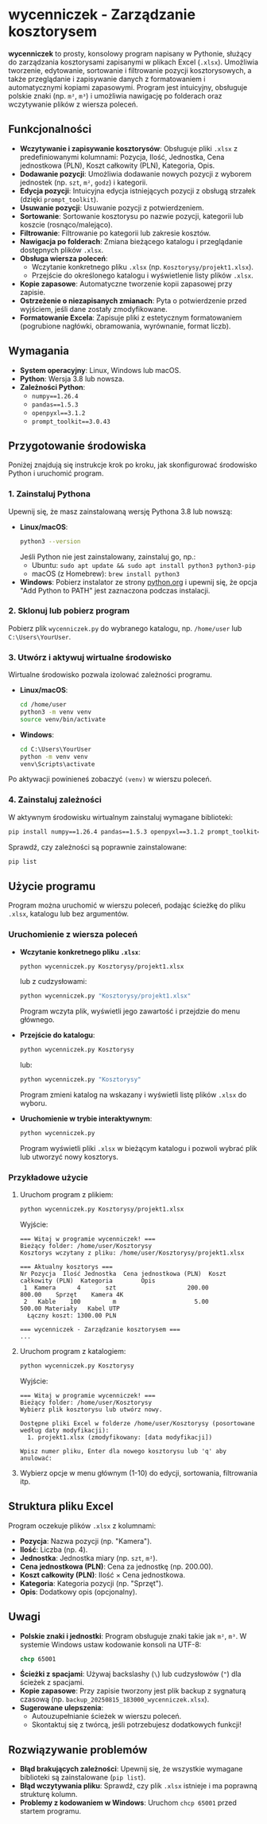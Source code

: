 # wycenniczek - Zarządzanie kosztorysem

**wycenniczek** to prosty, konsolowy program napisany w Pythonie, służący do zarządzania kosztorysami zapisanymi w plikach Excel (`.xlsx`). Umożliwia tworzenie, edytowanie, sortowanie i filtrowanie pozycji kosztorysowych, a także przeglądanie i zapisywanie danych z formatowaniem i automatycznymi kopiami zapasowymi. Program jest intuicyjny, obsługuje polskie znaki (np. `m²`, `m³`) i umożliwia nawigację po folderach oraz wczytywanie plików z wiersza poleceń.

## Funkcjonalności

- **Wczytywanie i zapisywanie kosztorysów**: Obsługuje pliki `.xlsx` z predefiniowanymi kolumnami: Pozycja, Ilość, Jednostka, Cena jednostkowa (PLN), Koszt całkowity (PLN), Kategoria, Opis.
- **Dodawanie pozycji**: Umożliwia dodawanie nowych pozycji z wyborem jednostek (np. `szt`, `m²`, `godz`) i kategorii.
- **Edycja pozycji**: Intuicyjna edycja istniejących pozycji z obsługą strzałek (dzięki `prompt_toolkit`).
- **Usuwanie pozycji**: Usuwanie pozycji z potwierdzeniem.
- **Sortowanie**: Sortowanie kosztorysu po nazwie pozycji, kategorii lub koszcie (rosnąco/malejąco).
- **Filtrowanie**: Filtrowanie po kategorii lub zakresie kosztów.
- **Nawigacja po folderach**: Zmiana bieżącego katalogu i przeglądanie dostępnych plików `.xlsx`.
- **Obsługa wiersza poleceń**:
  - Wczytanie konkretnego pliku `.xlsx` (np. `Kosztorysy/projekt1.xlsx`).
  - Przejście do określonego katalogu i wyświetlenie listy plików `.xlsx`.
- **Kopie zapasowe**: Automatyczne tworzenie kopii zapasowej przy zapisie.
- **Ostrzeżenie o niezapisanych zmianach**: Pyta o potwierdzenie przed wyjściem, jeśli dane zostały zmodyfikowane.
- **Formatowanie Excela**: Zapisuje pliki z estetycznym formatowaniem (pogrubione nagłówki, obramowania, wyrównanie, format liczb).

## Wymagania

- **System operacyjny**: Linux, Windows lub macOS.
- **Python**: Wersja 3.8 lub nowsza.
- **Zależności Python**:
  - `numpy==1.26.4`
  - `pandas==1.5.3`
  - `openpyxl==3.1.2`
  - `prompt_toolkit==3.0.43`

## Przygotowanie środowiska

Poniżej znajdują się instrukcje krok po kroku, jak skonfigurować środowisko Python i uruchomić program.

### 1. Zainstaluj Pythona
Upewnij się, że masz zainstalowaną wersję Pythona 3.8 lub nowszą:
- **Linux/macOS**:
  ```bash
  python3 --version
  ```
  Jeśli Python nie jest zainstalowany, zainstaluj go, np.:
  - Ubuntu: `sudo apt update && sudo apt install python3 python3-pip`
  - macOS (z Homebrew): `brew install python3`
- **Windows**: Pobierz instalator ze strony [python.org](https://www.python.org/downloads/) i upewnij się, że opcja "Add Python to PATH" jest zaznaczona podczas instalacji.

### 2. Sklonuj lub pobierz program
Pobierz plik `wycenniczek.py` do wybranego katalogu, np. `/home/user` lub `C:\Users\YourUser`.

### 3. Utwórz i aktywuj wirtualne środowisko
Wirtualne środowisko pozwala izolować zależności programu.

- **Linux/macOS**:
  ```bash
  cd /home/user
  python3 -m venv venv
  source venv/bin/activate
  ```
- **Windows**:
  ```cmd
  cd C:\Users\YourUser
  python -m venv venv
  venv\Scripts\activate
  ```

Po aktywacji powinieneś zobaczyć `(venv)` w wierszu poleceń.

### 4. Zainstaluj zależności
W aktywnym środowisku wirtualnym zainstaluj wymagane biblioteki:
```bash
pip install numpy==1.26.4 pandas==1.5.3 openpyxl==3.1.2 prompt_toolkit==3.0.43
```

Sprawdź, czy zależności są poprawnie zainstalowane:
```bash
pip list
```

## Użycie programu

Program można uruchomić w wierszu poleceń, podając ścieżkę do pliku `.xlsx`, katalogu lub bez argumentów.

### Uruchomienie z wiersza poleceń
- **Wczytanie konkretnego pliku `.xlsx`**:
  ```bash
  python wycenniczek.py Kosztorysy/projekt1.xlsx
  ```
  lub z cudzysłowami:
  ```bash
  python wycenniczek.py "Kosztorysy/projekt1.xlsx"
  ```
  Program wczyta plik, wyświetli jego zawartość i przejdzie do menu głównego.

- **Przejście do katalogu**:
  ```bash
  python wycenniczek.py Kosztorysy
  ```
  lub:
  ```bash
  python wycenniczek.py "Kosztorysy"
  ```
  Program zmieni katalog na wskazany i wyświetli listę plików `.xlsx` do wyboru.

- **Uruchomienie w trybie interaktywnym**:
  ```bash
  python wycenniczek.py
  ```
  Program wyświetli pliki `.xlsx` w bieżącym katalogu i pozwoli wybrać plik lub utworzyć nowy kosztorys.

### Przykładowe użycie
1. Uruchom program z plikiem:
   ```bash
   python wycenniczek.py Kosztorysy/projekt1.xlsx
   ```
   Wyjście:
   ```
   === Witaj w programie wycenniczek! ===
   Bieżący folder: /home/user/Kosztorysy
   Kosztorys wczytany z pliku: /home/user/Kosztorysy/projekt1.xlsx

   === Aktualny kosztorys ===
   Nr Pozycja  Ilość Jednostka  Cena jednostkowa (PLN)  Koszt całkowity (PLN)  Kategoria        Opis
    1  Kamera      4       szt                    200.00                 800.00    Sprzęt    Kamera 4K
    2   Kable    100         m                      5.00                 500.00 Materiały   Kabel UTP
     Łączny koszt: 1300.00 PLN

   === wycenniczek - Zarządzanie kosztorysem ===
   ...
   ```

2. Uruchom program z katalogiem:
   ```bash
   python wycenniczek.py Kosztorysy
   ```
   Wyjście:
   ```
   === Witaj w programie wycenniczek! ===
   Bieżący folder: /home/user/Kosztorysy
   Wybierz plik kosztorysu lub utwórz nowy.

   Dostępne pliki Excel w folderze /home/user/Kosztorysy (posortowane według daty modyfikacji):
     1. projekt1.xlsx (zmodyfikowany: [data modyfikacji])

   Wpisz numer pliku, Enter dla nowego kosztorysu lub 'q' aby anulować:
   ```

3. Wybierz opcje w menu głównym (1-10) do edycji, sortowania, filtrowania itp.

## Struktura pliku Excel
Program oczekuje plików `.xlsx` z kolumnami:
- **Pozycja**: Nazwa pozycji (np. "Kamera").
- **Ilość**: Liczba (np. 4).
- **Jednostka**: Jednostka miary (np. `szt`, `m²`).
- **Cena jednostkowa (PLN)**: Cena za jednostkę (np. 200.00).
- **Koszt całkowity (PLN)**: Ilość × Cena jednostkowa.
- **Kategoria**: Kategoria pozycji (np. "Sprzęt").
- **Opis**: Dodatkowy opis (opcjonalny).

## Uwagi
- **Polskie znaki i jednostki**: Program obsługuje znaki takie jak `m²`, `m³`. W systemie Windows ustaw kodowanie konsoli na UTF-8:
  ```cmd
  chcp 65001
  ```
- **Ścieżki z spacjami**: Używaj backslashy (`\`) lub cudzysłowów (`"`) dla ścieżek z spacjami.
- **Kopie zapasowe**: Przy zapisie tworzony jest plik backup z sygnaturą czasową (np. `backup_20250815_183000_wycenniczek.xlsx`).
- **Sugerowane ulepszenia**:
  - Autouzupełnianie ścieżek w wierszu poleceń.
  - Skontaktuj się z twórcą, jeśli potrzebujesz dodatkowych funkcji!

## Rozwiązywanie problemów
- **Błąd brakujących zależności**: Upewnij się, że wszystkie wymagane biblioteki są zainstalowane (`pip list`).
- **Błąd wczytywania pliku**: Sprawdź, czy plik `.xlsx` istnieje i ma poprawną strukturę kolumn.
- **Problemy z kodowaniem w Windows**: Uruchom `chcp 65001` przed startem programu.

